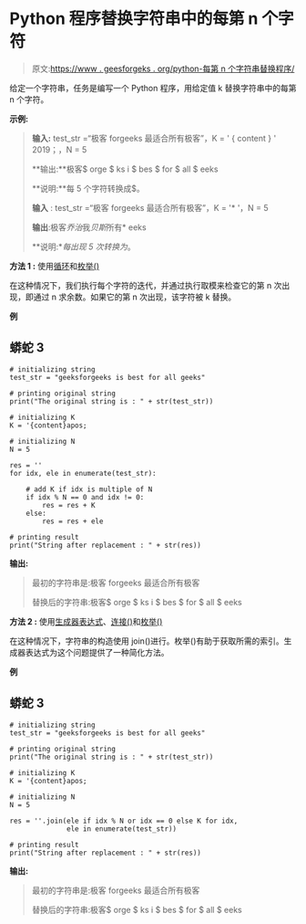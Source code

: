 # Python 程序替换字符串中的每第 n 个字符

> 原文:[https://www . geesforgeks . org/python-每第 n 个字符串替换程序/](https://www.geeksforgeeks.org/python-program-to-replace-every-nth-character-in-string/)

给定一个字符串，任务是编写一个 Python 程序，用给定值 k 替换字符串中的每第 n 个字符。

**示例:**

> **输入:** test_str =“极客 forgeeks 最适合所有极客”，K = ' { content } ' 2019；，N = 5
> 
> **输出:**极客$ orge $ ks i $ bes $ for $ all $ eeks
> 
> **说明:**每 5 个字符转换成$。
> 
> **输入** : test_str =“极客 forgeeks 最适合所有极客”，K = '* '，N = 5
> 
> **输出**:极客*乔治*我*贝斯*所有* eeks
> 
> **说明:**每出现 5 次转换为*。

**方法 1 :** 使用[循环](https://www.geeksforgeeks.org/loops-in-python/)和[枚举()](https://www.geeksforgeeks.org/enumerate-in-python/)

在这种情况下，我们执行每个字符的迭代，并通过执行取模来检查它的第 n 次出现，即通过 n 求余数。如果它的第 n 次出现，该字符被 k 替换。

**例**

## 蟒蛇 3

```
# initializing string
test_str = "geeksforgeeks is best for all geeks"

# printing original string
print("The original string is : " + str(test_str))

# initializing K
K = '{content}apos;

# initializing N
N = 5

res = ''
for idx, ele in enumerate(test_str):

    # add K if idx is multiple of N
    if idx % N == 0 and idx != 0:
        res = res + K
    else:
        res = res + ele

# printing result
print("String after replacement : " + str(res))
```

**输出:**

> 最初的字符串是:极客 forgeeks 最适合所有极客
> 
> 替换后的字符串:极客$ orge $ ks i $ bes $ for $ all $ eeks

**方法 2 :** 使用[生成器表达式](https://www.geeksforgeeks.org/generator-expressions/)、[连接()](https://www.geeksforgeeks.org/join-function-python/)和[枚举()](https://www.geeksforgeeks.org/enumerate-in-python/)

在这种情况下，字符串的构造使用 join()进行。枚举()有助于获取所需的索引。生成器表达式为这个问题提供了一种简化方法。

**例**

## 蟒蛇 3

```
# initializing string
test_str = "geeksforgeeks is best for all geeks"

# printing original string
print("The original string is : " + str(test_str))

# initializing K
K = '{content}apos;

# initializing N
N = 5

res = ''.join(ele if idx % N or idx == 0 else K for idx,
              ele in enumerate(test_str))

# printing result
print("String after replacement : " + str(res))
```

**输出:**

> 最初的字符串是:极客 forgeeks 最适合所有极客
> 
> 替换后的字符串:极客$ orge $ ks i $ bes $ for $ all $ eeks